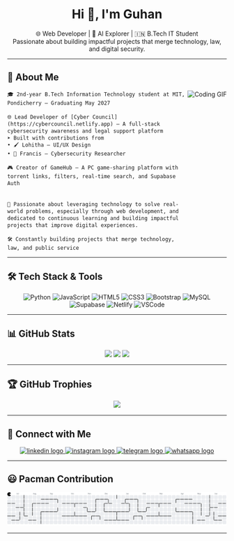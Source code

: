 <h1 align="center">Hi 👋, I'm Guhan</h1>

<p align="center">
    🌐 Web Developer | 🤖 AI Explorer | 🇮🇳 B.Tech IT Student <br>
  Passionate about building impactful projects that merge technology, law, and digital security.
</p>

---

## 🚀 About Me

<img align="right" src="https://media2.giphy.com/media/v1.Y2lkPTc5MGI3NjExcXBodTAzOWUxa2w3M2VjenU0eTVpbXU4dnQ0bmpkNGQ5ZjRrMXZpdyZlcD12MV9pbnRlcm5hbF9naWZfYnlfaWQmY3Q9Zw/oagcrAZu2IvV0ijkiX/giphy.gif" height="180" alt="Coding GIF" />

    🎓 2nd-year B.Tech Information Technology student at MIT, Pondicherry – Graduating May 2027

    🌐 Lead Developer of [Cyber Council](https://cybercouncil.netlify.app) – A full-stack cybersecurity awareness and legal support platform
    ➤ Built with contributions from
    • 🖌 Lohitha – UI/UX Design
    • 💾 Francis – Cybersecurity Researcher

    🎮 Creator of GameHub – A PC game-sharing platform with torrent links, filters, real-time search, and Supabase Auth


    🔐 Passionate about leveraging technology to solve real-world problems, especially through web development, and dedicated to continuous learning and building impactful projects that improve digital experiences.

    🛠 Constantly building projects that merge technology, law, and public service  
  
---

## 🛠️ Tech Stack & Tools

<p align="center">
  <img src="https://cdn.jsdelivr.net/gh/devicons/devicon/icons/python/python-original.svg" height="40" alt="Python" />
  <img src="https://cdn.jsdelivr.net/gh/devicons/devicon/icons/javascript/javascript-original.svg" height="40" alt="JavaScript" />
  <img src="https://cdn.jsdelivr.net/gh/devicons/devicon/icons/html5/html5-original.svg" height="40" alt="HTML5" />
  <img src="https://cdn.jsdelivr.net/gh/devicons/devicon/icons/css3/css3-original.svg" height="40" alt="CSS3" />
  <img src="https://cdn.simpleicons.org/bootstrap/7952B3" height="40" alt="Bootstrap" />
  <img src="https://cdn.jsdelivr.net/gh/devicons/devicon/icons/mysql/mysql-original.svg" height="40" alt="MySQL" />
  <img src="https://cdn.simpleicons.org/supabase/3ECF8E" height="40" alt="Supabase" />
  <img src="https://cdn.simpleicons.org/netlify/00C7B7" height="40" alt="Netlify" />
  <img src="https://cdn.jsdelivr.net/gh/devicons/devicon/icons/vscode/vscode-original.svg" height="40" alt="VSCode" />
</p>

---

## 📊 GitHub Stats

<p align="center">
  <img src="https://github-readme-stats.vercel.app/api?username=Guhan-N&show_icons=true&theme=dark&include_all_commits=true&count_private=true" height="150" />
  <img src="https://streak-stats.demolab.com?user=Guhan-N&theme=dark&hide_border=false&border_radius=5" height="150" />
  <img src="https://github-readme-stats.vercel.app/api/top-langs?username=Guhan-N&layout=compact&theme=dark&langs_count=6" height="150" />
</p>

---

## 🏆 GitHub Trophies

<p align="center">
  <img src="https://github-profile-trophy.vercel.app/?username=Guhan-N&theme=tokyonight&no-frame=true&column=7&margin-w=10&margin-h=10" />
</p>

---

## 🔗 Connect with Me   

<p align="center">
  <a href="www.linkedin.com/in/guhan-n" target="_blank">
    <img src="https://img.shields.io/static/v1?message=LinkedIn&logo=linkedin&label=&color=0077B5&logoColor=white&labelColor=&style=for-the-badge" height="40" alt="linkedin logo" />
  </a>
  </a>

  <a href="https://www.instagram.com/guhan_862/" target="_blank">
    <img src="https://img.shields.io/static/v1?message=Instagram&logo=instagram&label=&color=E4405F&logoColor=white&labelColor=&style=for-the-badge" height="40" alt="instagram logo" />
  </a>
  <a href="https://t.me/Guhan224" target="_blank">
    <img src="https://img.shields.io/static/v1?message=Telegram&logo=telegram&label=&color=2CA5E0&logoColor=white&labelColor=&style=for-the-badge" height="40" alt="telegram logo" />
  </a>
  <a href="http://wa.me/+917010572799" target="_blank">
    <img src="https://img.shields.io/static/v1?message=Whatsapp&logo=whatsapp&label=&color=25D366&logoColor=white&labelColor=&style=for-the-badge" height="40" alt="whatsapp logo" />
  </a>
</p>

---

## 😃 Pacman Contribution

<p align="center">
  <picture>
  <source media="(prefers-color-scheme: dark)" srcset="https://raw.githubusercontent.com/Guhan-N/Guhan-N/output/pacman-contribution-graph-dark.svg">
  <source media="(prefers-color-scheme: light)" srcset="https://raw.githubusercontent.com/Guhan-N/Guhan-N/output/pacman-contribution-graph.svg">
  <img alt="pacman contribution graph" src="https://raw.githubusercontent.com/Guhan-N/Guhan-N/output/pacman-contribution-graph.svg">
</picture>
</p>

---

